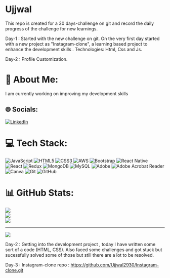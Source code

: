 # Ujjwal
This repo is created for a 30 days-challenge on git and record the daily progress of the challenge for new learnings.

Day-1 : Started with the new challenge on git.
        On the very first day started with a new project as "Instagram-clone", a learning based project to enhance the development skills .
        Technologies: Html, Css and Js.

Day-2 : Profile Customization.        
# 💫 About Me:
I am currently working on improving my development skills <br>


## 🌐 Socials:
[![LinkedIn](https://img.shields.io/badge/LinkedIn-%230077B5.svg?logo=linkedin&logoColor=white)](https://linkedin.com/in/https://www.linkedin.com/in/ujjwal-agarwal-67b6a0323) 

# 💻 Tech Stack:
![JavaScript](https://img.shields.io/badge/javascript-%23323330.svg?style=for-the-badge&logo=javascript&logoColor=%23F7DF1E) ![HTML5](https://img.shields.io/badge/html5-%23E34F26.svg?style=for-the-badge&logo=html5&logoColor=white) ![CSS3](https://img.shields.io/badge/css3-%231572B6.svg?style=for-the-badge&logo=css3&logoColor=white) ![AWS](https://img.shields.io/badge/AWS-%23FF9900.svg?style=for-the-badge&logo=amazon-aws&logoColor=white) ![Bootstrap](https://img.shields.io/badge/bootstrap-%238511FA.svg?style=for-the-badge&logo=bootstrap&logoColor=white) ![React Native](https://img.shields.io/badge/react_native-%2320232a.svg?style=for-the-badge&logo=react&logoColor=%2361DAFB) ![React](https://img.shields.io/badge/react-%2320232a.svg?style=for-the-badge&logo=react&logoColor=%2361DAFB) ![Redux](https://img.shields.io/badge/redux-%23593d88.svg?style=for-the-badge&logo=redux&logoColor=white) ![MongoDB](https://img.shields.io/badge/MongoDB-%234ea94b.svg?style=for-the-badge&logo=mongodb&logoColor=white) ![MySQL](https://img.shields.io/badge/mysql-4479A1.svg?style=for-the-badge&logo=mysql&logoColor=white) ![Adobe](https://img.shields.io/badge/adobe-%23FF0000.svg?style=for-the-badge&logo=adobe&logoColor=white) ![Adobe Acrobat Reader](https://img.shields.io/badge/Adobe%20Acrobat%20Reader-EC1C24.svg?style=for-the-badge&logo=Adobe%20Acrobat%20Reader&logoColor=white) ![Canva](https://img.shields.io/badge/Canva-%2300C4CC.svg?style=for-the-badge&logo=Canva&logoColor=white) ![Git](https://img.shields.io/badge/git-%23F05033.svg?style=for-the-badge&logo=git&logoColor=white) ![GitHub](https://img.shields.io/badge/github-%23121011.svg?style=for-the-badge&logo=github&logoColor=white)
# 📊 GitHub Stats:
![](https://github-readme-stats.vercel.app/api?username=Ujjwal2930&theme=dark&hide_border=false&include_all_commits=false&count_private=false)<br/>
![](https://github-readme-streak-stats.herokuapp.com/?user=Ujjwal2930&theme=dark&hide_border=false)<br/>
![](https://github-readme-stats.vercel.app/api/top-langs/?username=Ujjwal2930&theme=dark&hide_border=false&include_all_commits=false&count_private=false&layout=compact)

---
[![](https://visitcount.itsvg.in/api?id=Ujjwal2930&icon=0&color=0)](https://visitcount.itsvg.in)

<!-- Proudly created with GPRM ( https://gprm.itsvg.in ) -->

Day-2 : Getting into the development project , today I have written some sort of a code (HTML, CSS). Also faced some challenges and got stuck but sucessfully solved some of those but still there are a lot to be resolved.

Day-3 : Instagram-clone repo : https://github.com/Ujjwal2930/Instagram-clone.git
